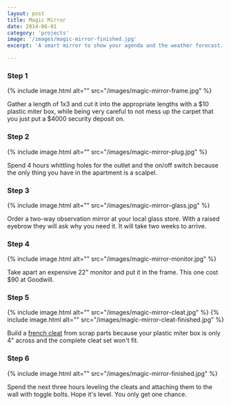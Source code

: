 ```yaml
---
layout: post
title: Magic Mirror
date: 2014-06-01
category: 'projects'
image: '/images/magic-mirror-finished.jpg'
excerpt: 'A smart mirror to show your agenda and the weather forecast.'

---
```


### Step 1

{% include image.html alt="" src="/images/magic-mirror-frame.jpg" %}

Gather a length of 1x3 and cut it into the appropriate lengths with a $10 plastic miter box,
while being very careful to not mess up the carpet that you just put a $4000 security deposit on.

### Step 2

{% include image.html alt="" src="/images/magic-mirror-plug.jpg" %}

Spend 4 hours whittling holes for the outlet and the on/off switch because the only thing you have in the apartment is a scalpel.

### Step 3

{% include image.html alt="" src="/images/magic-mirror-glass.jpg" %}

Order a two-way observation mirror at your local glass store. With a raised eyebrow they will ask why you need it. It will take two weeks to arrive.

### Step 4

{% include image.html alt="" src="/images/magic-mirror-monitor.jpg" %}

Take apart an expensive 22" monitor and put it in the frame. This one cost $90 at Goodwill.

### Step 5

{% include image.html alt="" src="/images/magic-mirror-cleat.jpg" %}
{% include image.html alt="" src="/images/magic-mirror-cleat-finished.jpg" %}

Build a [french cleat](https://en.wikipedia.org/wiki/French_cleat) from scrap parts because your plastic miter box is only 4" across and the complete cleat set won't fit.

### Step 6

{% include image.html alt="" src="/images/magic-mirror-finished.jpg" %}

Spend the next three hours leveling the cleats and attaching them to the wall with toggle bolts. Hope it's level. You only get one chance.
